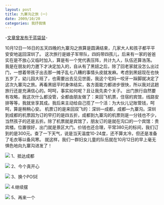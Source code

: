 ```yaml
---
layout: post
title: 九寨沟之旅（一）
date: 2009/10/20
categories: 我抒我情
---
```


-[文章曾发布于蓝袋鼠](http://landaishu.hi2net.com/home/blog_read.asp?id=4175&blogid=76359)-



10月12日—16日的五天四晚的九寨沟之旅算是圆满结束，几家大人和孩子都平平安安地返回深圳了。
 这次旅行是娘子军带队，四妈带四孩儿，后来有一家的爸爸实在是不放心又临时加入，算是有一个党代表压阵，共计九人，队伍还算浩荡。
 我是在朋友的力邀下才决定加入的，自从有了黑妞之后，除了回老家就没怎么出过门，一想着带孩子出去那一摊子乱七八糟的事情头皮就发麻。考虑到黑妞现在也快五岁了，幼儿园大班了，也需要出去见见世面，我这个宅妈一咬牙一跺脚就决定了这次九寨沟之旅。再看黑妞平时身体结实，各方面能力都进步很快，所以我对这趟旅行还是充满信心的。呵呵，事实如何呢？且让我先卖个关子。
 出门旅行自然要有攻略，我这次什么都没管，全都由朋友做了：来回飞机票，住宿的宾馆，线路安排等等，我就坐享其成。我后来主动给自己揽了一个活：为大伙儿记账管钱，呵呵，算是稍稍心安。
 机票订的是来回双飞的：深圳—成都，成都—九寨沟。深圳到成都的机票因为订的早打的是四五折，成都到九寨沟的机票则是一分钱也不少，当然孩子的还是五折。除了机票就是宾馆了，朋友订的是就在沟口的一个宾馆：贵宾楼。位置很好，出门就是景区大门。价钱也还合理，平常380元的标间，我们订到的是300元。查了一下天气，说是当天温度10-24度，还不算太冷，但还是准备了毛衣等以备风寒。
 就这样，我们一群妇女儿童的队伍就在10月12日的早上毫无惧色地向九寨沟进发了！

![](/heiniuniu_uploads/upload20083/20091019233133322.jpg)
1、抵达成都

![](/heiniuniu_uploads/upload20083/20091019233219582.jpg)
2、今个真开心

![](/heiniuniu_uploads/upload20083/2009101923301600.jpg)
3、换个POSE

![](/heiniuniu_uploads/upload20083/20091019233432539.jpg)
4.继续摆

![](/heiniuniu_uploads/upload20083/20091019234533139.jpg)
5、再来一个